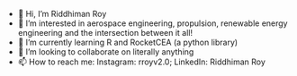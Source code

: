 - 👋 Hi, I’m Riddhiman Roy
- 👀 I’m interested in aerospace engineering, propulsion, renewable energy engineering and the intersection between it all!
- 🌱 I’m currently learning R and RocketCEA (a python library)
- 💞️ I’m looking to collaborate on literally anything
- 📫 How to reach me: Instagram: rroyv2.0; LinkedIn: Riddhiman Roy

<!---
riddhimanroy1010/riddhimanroy1010 is a ✨ special ✨ repository because its `README.md` (this file) appears on your GitHub profile.
You can click the Preview link to take a look at your changes.
--->
